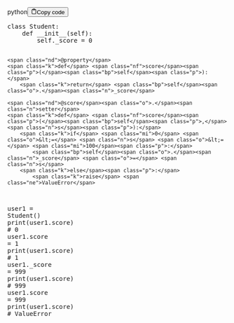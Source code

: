 <div class="code-element"><div class="lang-line"><text>python</text><button class="copy-button" id="code458b" onclick="copyCode(code458, code458b)"><svg stroke="currentColor" fill="none" stroke-width="2" viewBox="0 0 24 24" stroke-linecap="round" stroke-linejoin="round" class="h-4 w-4" height="1em" width="1em" xmlns="http://www.w3.org/2000/svg"><path d="M16 4h2a2 2 0 0 1 2 2v14a2 2 0 0 1-2 2H6a2 2 0 0 1-2-2V6a2 2 0 0 1 2-2h2"></path><rect x="8" y="2" width="8" height="4" rx="1" ry="1"></rect></svg><text>Copy code</text></button></div><div class="code" id="code458"><div class="highlight"><pre><span></span><span class="k">class</span> <span class="nc">Student</span><span class="p">:</span>
    <span class="k">def</span> <span class="fm">__init__</span><span class="p">(</span><span class="bp">self</span><span class="p">):</span>
        <span class="bp">self</span><span class="o">.</span><span class="n">_score</span> <span class="o">=</span> <span class="mi">0</span>

    <span class="nd">@property</span>
    <span class="k">def</span> <span class="nf">score</span><span class="p">(</span><span class="bp">self</span><span class="p">):</span>
        <span class="k">return</span> <span class="bp">self</span><span class="o">.</span><span class="n">_score</span>

    <span class="nd">@score</span><span class="o">.</span><span class="n">setter</span>
    <span class="k">def</span> <span class="nf">score</span><span class="p">(</span><span class="bp">self</span><span class="p">,</span> <span class="n">s</span><span class="p">):</span>
        <span class="k">if</span> <span class="mi">0</span> <span class="o">&lt;=</span> <span class="n">s</span> <span class="o">&lt;=</span> <span class="mi">100</span><span class="p">:</span>
            <span class="bp">self</span><span class="o">.</span><span class="n">_score</span> <span class="o">=</span> <span class="n">s</span>
        <span class="k">else</span><span class="p">:</span>
            <span class="k">raise</span> <span class="ne">ValueError</span>

<span class="n">user1</span> <span class="o">=</span> <span class="n">Student</span><span class="p">()</span>
<span class="nb">print</span><span class="p">(</span><span class="n">user1</span><span class="o">.</span><span class="n">score</span><span class="p">)</span> <span class="c1"># 0</span>
<span class="n">user1</span><span class="o">.</span><span class="n">score</span> <span class="o">=</span> <span class="mi">1</span>
<span class="nb">print</span><span class="p">(</span><span class="n">user1</span><span class="o">.</span><span class="n">score</span><span class="p">)</span> <span class="c1"># 1</span>
<span class="n">user1</span><span class="o">.</span><span class="n">_score</span> <span class="o">=</span> <span class="mi">999</span>
<span class="nb">print</span><span class="p">(</span><span class="n">user1</span><span class="o">.</span><span class="n">score</span><span class="p">)</span> <span class="c1"># 999</span>
<span class="n">user1</span><span class="o">.</span><span class="n">score</span> <span class="o">=</span> <span class="mi">999</span>
<span class="nb">print</span><span class="p">(</span><span class="n">user1</span><span class="o">.</span><span class="n">score</span><span class="p">)</span> <span class="c1"># ValueError</span>
</pre></div></div></div>